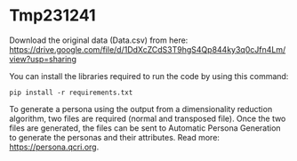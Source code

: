 # Tmp231241

Download the original data (Data.csv) from here: https://drive.google.com/file/d/1DdXcZCdS3T9hgS4Qp844ky3q0cJfn4Lm/view?usp=sharing

You can install the libraries required to run the code by using this command:

    pip install -r requirements.txt

To generate a persona using the output from a dimensionality reduction algorithm, two files are required (normal and transposed file). Once the two files are generated, the files can be sent to Automatic Persona Generation to generate the personas and their attributes. Read more: https://persona.qcri.org.
